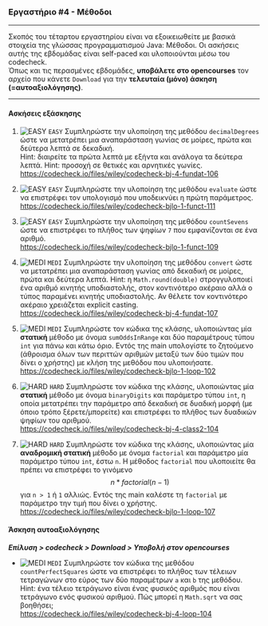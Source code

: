 ### Εργαστήριο #4 - Μέθοδοι
___
Σκοπός του τέταρτου εργαστηρίου είναι να εξοικειωθείτε με βασικά στοιχεία της γλώσσας προγραμματισμού Java: Μέθοδοι.
Οι ασκήσεις αυτής της εβδομάδας είναι self-paced και υλοποιούνται μέσω του codecheck.  
Όπως και τις περασμένες εβδομάδες, **υποβάλετε στο opencourses** τον αρχείο που κάνετε `Download` για την **τελευταία (μόνο) άσκηση (=αυτοαξιολόγησης)**.

___
#### Ασκήσεις εξάσκησης ####

1. ![EASY](https://github.com/riggas-ionio/java/blob/master/img/c5f015.png) `EASY`
    Συμπληρώστε την υλοποίηση της μεθόδου `decimalDegrees` ώστε να μετατρέπει μια αναπαράσταση γωνίας σε μοίρες, πρώτα και δεύτερα λεπτά σε δεκαδική.  
    Hint: διαιρείτε τα πρώτα λεπτά με εξήντα και ανάλογα τα δεύτερα λεπτά.
    Hint: προσοχή σε θετικές και αρνητικές γωνίες.  
    https://codecheck.io/files/wiley/codecheck-bj-4-fundat-106

1. ![EASY](https://github.com/riggas-ionio/java/blob/master/img/c5f015.png) `EASY`
    Συμπληρώστε την υλοποίηση της μεθόδου `evaluate` ώστε να επιστρέφει τον υπολογισμό που υποδεικνύει η πρώτη παράμετρος.  
    https://codecheck.io/files/wiley/codecheck-bjlo-1-funct-111

1. ![EASY](https://github.com/riggas-ionio/java/blob/master/img/c5f015.png) `EASY`
    Συμπληρώστε την υλοποίηση της μεθόδου `countSevens` ώστε να επιστρέφει το πλήθος των ψηφίων `7` που εμφανίζονται σε ένα αριθμό.  
    https://codecheck.io/files/wiley/codecheck-bjlo-1-funct-109

2. ![MEDI](https://github.com/riggas-ionio/java/blob/master/img/ffa500.png) `MEDI`
    Συμπληρώστε την υλοποίηση της μεθόδου `convert` ώστε να μετατρέπει μια αναπαράσταση γωνίας από δεκαδική σε μοίρες, πρώτα και δεύτερα λεπτά.
    Hint: η `Math.round(double)` στρογγυλοποιεί ένα αριθμό κινητής υποδιαστολής, στον κοντινότερο ακέραιο αλλά ο τύπος παραμένει κινητής υποδιαστολής. Αν θέλετε τον κοντινότερο ακέραιο χρειάζεται explicit casting.   
    https://codecheck.io/files/wiley/codecheck-bj-4-fundat-107

2. ![MEDI](https://github.com/riggas-ionio/java/blob/master/img/ffa500.png) `MEDI`
    Συμπληρώστε τον κώδικα της κλάσης, υλοποιώντας μία **στατική** μέθοδο με όνομα `sumOddsInRange` και δύο παραμέτρους τύπου `int` για πάνω και κάτω όριο. Εντός της main υπολογίστε το ζητούμενο (άθροισμα όλων των περιττών αριθμών μεταξύ των δύο τιμών που δίνει ο χρήστης) με κλήση της μεθόδου που υλοποιήσατε.
    https://codecheck.io/files/wiley/codecheck-bjlo-1-loop-102

3. ![HARD](https://github.com/riggas-ionio/java/blob/master/img/f03c15.png) `HARD`
    Συμπληρώστε τον κώδικα της κλάσης, υλοποιώντας μία **στατική** μέθοδο με όνομα `binaryDigits` και παράμετρο τύπου `int`, η οποία μετατρέπει την παράμετρο από δεκαδική σε δυαδική μορφή (με όποιο τρόπο ξέρετε/μπορείτε) και επιστρέφει το πλήθος των δυαδικών ψηφίων του αριθμού.  
    https://codecheck.io/files/wiley/codecheck-bj-4-class2-104

3. ![HARD](https://github.com/riggas-ionio/java/blob/master/img/f03c15.png) `HARD`
    Συμπληρώστε τον κώδικα της κλάσης, υλοποιώντας μία **αναδρομική στατική** μέθοδο με όνομα `factorial` και παράμετρο μία παράμετρο τύπου `int`, έστω `n`. Η μέθοδος `factorial` που υλοποιείτε θα πρέπει να επιστρέφει το γινόμενο $${ n * factorial(n-1) }$$ για `n > 1` ή `1` αλλιώς. Εντός της main καλέστε τη `factorial` με παράμετρο την τιμή που δίνει ο χρήστης.  
    https://codecheck.io/files/wiley/codecheck-bjlo-1-loop-107


#### Άσκηση αυτοαξιολόγησης ####
_**Επίλυση > codecheck > Download > Υποβολή στον opencourses**_

*  ![MEDI](https://github.com/riggas-ionio/java/blob/master/img/ffa500.png) `MEDI`
    Συμπληρώστε τον κώδικα της μεθόδου `countPerfectSquares` ώστε να επιστρέφει το πλήθος των τέλειων τετραγώνων στο εύρος των δύο παραμέτρων `a` και `b` της μεθόδου.
    Hint: ένα τέλειο τετράγωνο είναι ένας φυσικός αριθμός που είναι τετράγωνο ενός φυσικού αριθμού. Πώς μπορεί η `Math.sqrt` να σας βοηθήσει;  
    https://codecheck.io/files/wiley/codecheck-bj-4-loop-104
